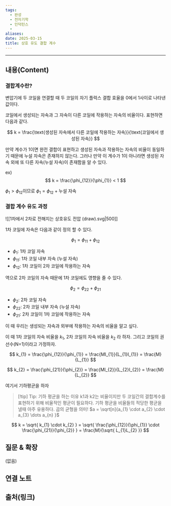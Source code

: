 ```yaml
---
tags:
  - 완성
  - 전자기학
  - 인덕턴스
  - 
aliases: 
date: 2025-03-15
title: 상호 유도 결합 계수
---
```


---

## 내용(Content)


### 결합계수란?

변압기에 두 코일을 연결할 때 두 코일의 자기 플럭스 결합 효율을 0에서 1사이로 나타낸 값이다.

코일에서 생성되는 자속과 그 자속이 다른 코일에 작용하는 자속의 비율이다. 표현하면 다음과 같다.

$$
k = \frac{\text{생성된 자속에서 다른 코일에 작용하는 자속}}{\text{코일에서 생성된 자속}}
$$

만약 계수가 1이면 완전 결합이 표현하고 생성된 자속과 작용하는 자속의 비율이 동일하기 때문에 누설 자속은 존재하지 않는다. 그러나 만약 이 계수가 1이 아니라면 생성된 자속 외에 또 다른 자속(누설 자속)이 존재함을 알 수 있다.

ex)
$$
k = \frac{\phi_{12}}{\phi_{1}} < 1
$$

$\phi_{1} > \phi_{12}$이므로 $\phi_{1} = \phi_{12} + \text{누설 자속}$

### 결합 계수 유도 과정

![[1차에서 2차로 전해지는 상호유도 전압 (draw).svg|500]]

1차 코일에 자속은 다음과 같이 정의 할 수 있다.

$$
\phi_{1} = \phi_{11} + \phi_{12}
$$
- $\phi_{1}$: 1차 코일 자속
- $\phi_{11}$: 1차 코일 내부 자속 (누설 자속)
- $\phi_{12}$: 1차 코일이 2차 코일에 작용하는 자속

역으로 2차 코일의 자속 때문에 1차 코일에도 영향을 줄 수 있다.

$$
\phi_{2} = \phi_{22} + \phi_{21}
$$
- $\phi_{2}$: 2차 코일 자속
- $\phi_{22}$: 2차 코일 내부 자속 (누설 자속)
- $\phi_{21}$: 2차 코일이 1차 코일에 작용하는 자속

이 때 우리는 생성되는 자속과 외부에 작용하는 자속의 비율을 알고 싶다.

이 때 1차 코일의 자속 비율을 $k_{1}$, 2차 코일의 자속 비율을 $k_{2}$ 라 하자. 그리고 코일의 권선수(N=1)이라고 가정하자.

$$
k_{1} = \frac{\phi_{12}}{\phi_{1}} = \frac{MI_{1}}{L_{1}I_{1}} = \frac{M}{L_{1}}
$$

$$
k_{2} = \frac{\phi_{21}}{\phi_{2}} = \frac{MI_{2}}{L_{2}I_{2}} = \frac{M}{L_{2}}
$$

여기서 기하평균을 하자

>[!tip] Tip: 기하 평균을 하는 이유
>k1과 k2는 비율이지만 두 코일간의 결합계수를 표현하기 위해 비율적인 평균이 필요하다. 기하 평균을 비율들의 적당한 평균을 낼때 아주 유용하다. 곱의 균형을 의미!
>$a = \sqrt[n]{a_{1} \cdot a_{2} \cdot a_{3} \dots a_{n}  }$


$$
k = \sqrt{ k_{1} \cdot k_{2} } = \sqrt{ \frac{\phi_{12}}{\phi_{1}} \cdot \frac{\phi_{21}}{\phi_{2}} } = \frac{M}{\sqrt{ L_{1}L_{2} }}
$$


## 질문 & 확장

(없음)

## 연결 노트

## 출처(링크)





